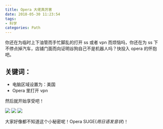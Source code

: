 ```yaml
---
title: Opera 大佬真厉害
date: 2018-05-30 11:23:54
tags: 
- 科学
categories: Path
---
```


你还在为临时上下油管而手忙脚乱的打开 ss 或者 vpn 而烦恼吗，你还在为 ss 下不停点掉汽车，店铺门面而向证明谷狗自己不是机器人吗？快投入 opera 的怀抱吧。

## 关键词：
- 电脑区域设置为：美国
- Opera 里打开 vpn

然后就开始享受吧！

![](https://i.imgur.com/FpKvYKu.png)
![](https://i.imgur.com/Tp0YBDL.png)
![](https://i.imgur.com/tHP5hAq.png)

大家好像都不知道这个小秘密呢！Opera SUGE(*用日语发音状*)！